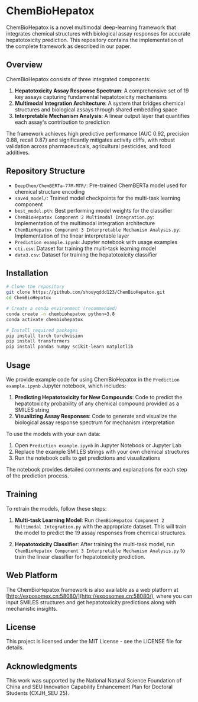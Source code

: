 # ChemBioHepatox

ChemBioHepatox is a novel multimodal deep-learning framework that integrates chemical structures with biological assay responses for accurate hepatotoxicity prediction. This repository contains the implementation of the complete framework as described in our paper.

## Overview

ChemBioHepatox consists of three integrated components:
1. **Hepatotoxicity Assay Response Spectrum**: A comprehensive set of 19 key assays capturing fundamental hepatotoxicity mechanisms
2. **Multimodal Integration Architecture**: A system that bridges chemical structures and biological assays through shared embedding space
3. **Interpretable Mechanism Analysis**: A linear output layer that quantifies each assay's contribution to prediction

The framework achieves high predictive performance (AUC 0.92, precision 0.88, recall 0.87) and significantly mitigates activity cliffs, with robust validation across pharmaceuticals, agricultural pesticides, and food additives.

## Repository Structure

- `DeepChem/ChemBERTa-77M-MTR/`: Pre-trained ChemBERTa model used for chemical structure encoding
- `saved_model/`: Trained model checkpoints for the multi-task learning component
- `best_model.pth`: Best performing model weights for the classifier
- `ChemBioHepatox Component 2 Multimodal Integration.py`: Implementation of the multimodal integration architecture
- `ChemBioHepatox Component 3 Interpretable Mechanism Analysis.py`: Implementation of the linear interpretable layer
- `Prediction example.ipynb`: Jupyter notebook with usage examples
- `cti.csv`: Dataset for training the multi-task learning model
- `data3.csv`: Dataset for training the hepatotoxicity classifier

## Installation

```bash
# Clone the repository
git clone https://github.com/shouyqddd123/ChemBioHepatox.git
cd ChemBioHepatox

# Create a conda environment (recommended)
conda create -n chembiohepatox python=3.8
conda activate chembiohepatox

# Install required packages
pip install torch torchvision
pip install transformers
pip install pandas numpy scikit-learn matplotlib
```

## Usage

We provide example code for using ChemBioHepatox in the `Prediction example.ipynb` Jupyter notebook, which includes:

1. **Predicting Hepatotoxicity for New Compounds**: Code to predict the hepatotoxicity probability of any chemical compound provided as a SMILES string
2. **Visualizing Assay Responses**: Code to generate and visualize the biological assay response spectrum for mechanism interpretation

To use the models with your own data:

1. Open `Prediction example.ipynb` in Jupyter Notebook or Jupyter Lab
2. Replace the example SMILES strings with your own chemical structures
3. Run the notebook cells to get predictions and visualizations

The notebook provides detailed comments and explanations for each step of the prediction process.

## Training

To retrain the models, follow these steps:

1. **Multi-task Learning Model**:
   Run `ChemBioHepatox Component 2 Multimodal Integration.py` with the appropriate dataset. This will train the model to predict the 19 assay responses from chemical structures.

2. **Hepatotoxicity Classifier**:
   After training the multi-task model, run `ChemBioHepatox Component 3 Interpretable Mechanism Analysis.py` to train the linear classifier for hepatotoxicity prediction.

## Web Platform

The ChemBioHepatox framework is also available as a web platform at [http://exposomex.cn:58080/](http://exposomex.cn:58080/), where you can input SMILES structures and get hepatotoxicity predictions along with mechanistic insights.



## License

This project is licensed under the MIT License - see the LICENSE file for details.

## Acknowledgments

This work was supported by the National Natural Science Foundation of China and SEU Innovation Capability Enhancement Plan for Doctoral Students (CXJH_SEU 25).
